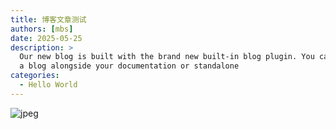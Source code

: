 ```yaml
---
title: 博客文章测试
authors: [mbs]
date: 2025-05-25
description: >
  Our new blog is built with the brand new built-in blog plugin. You can build
  a blog alongside your documentation or standalone
categories:
  - Hello World
---
```




![jpeg](https://s1.imagehub.cc/images/2024/02/02/7915aa7eb900ecb672597f3a5c766e03.jpeg)